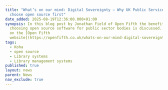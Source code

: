```yaml
---
title: "What’s on our mind: Digital Sovereignty – Why UK Public Services should
  choose open source first"
date_added: 2025-08-19T12:36:00.000+01:00
synopsis: In this blog post by Jonathan Field of Open Fifth the benefits of
  choosing open source software for public sector bodies is discussed. Read more
  on the [Open Fifth
  website](https://openfifth.co.uk/whats-on-our-mind-digital-sovereignty-open-source-public-services/)
tags:
  - Koha
  - open source
  - Library systems
  - Library management systems
published: true
layout: news
parent: News
nav_exclude: true
---
```

